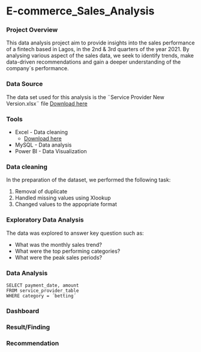 # E-commerce_Sales_Analysis

### Project Overview
This data analysis project aim to provide insights into the sales performance of a fintech based in Lagos, in the 2nd & 3rd quarters of the year 2021. By analysing various aspect of the sales data, we seek to identify trends, make data-driven recommendations and gain a deeper understanding of the company´s performance.

### Data Source
The data set used for this analysis is the ¨Service Provider New Version.xlsx¨ file
[Download here](https://github.com/user-attachments/files/17993182/Service.Provider.New.Version.working.xlsx)

### Tools
- Excel - Data cleaning
    - [Download here](https://microsoft.com)
- MySQL - Data analysis
- Power BI - Data Visualization

### Data cleaning
In the preparation of the dataset, we performed the following task:
1. Removal of duplicate
2. Handled missing values using Xlookup
3. Changed values to the appopriate format

### Exploratory Data Analysis
The data was explored to answer key question such as:
- What was the monthly sales trend?
- What were the top performing categories?
- What were the peak sales periods?

### Data Analysis

``` MySQL
SELECT payment_date, amount
FROM service_provider_table
WHERE category = ´betting´

```

### Dashboard

### Result/Finding

### Recommendation

